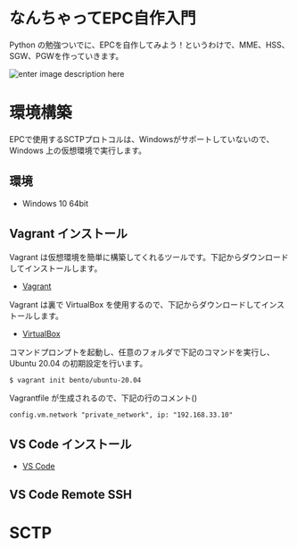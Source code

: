 # なんちゃってEPC自作入門
Python の勉強ついでに、EPCを自作してみよう！というわけで、MME、HSS、SGW、PGWを作っていきます。

![enter image description here](https://user-images.githubusercontent.com/1900544/84593371-e17ae600-ae86-11ea-872d-4aaf0fe4bfa1.png)


# 環境構築
EPCで使用するSCTPプロトコルは、Windowsがサポートしていないので、Windows 上の仮想環境で実行します。

## 環境

- Windows 10 64bit

## Vagrant インストール
Vagrant は仮想環境を簡単に構築してくれるツールです。下記からダウンロードしてインストールします。

- [Vagrant](https://www.vagrantup.com/)

Vagrant は裏で VirtualBox を使用するので、下記からダウンロードしてインストールします。

- [VirtualBox](https://www.virtualbox.org/)

コマンドプロンプトを起動し、任意のフォルダで下記のコマンドを実行し、Ubuntu 20.04 の初期設定を行います。
```
$ vagrant init bento/ubuntu-20.04
```
Vagrantfile が生成されるので、下記の行のコメント()

```
config.vm.network "private_network", ip: "192.168.33.10"
```

## VS Code インストール

- [VS Code](https://azure.microsoft.com/ja-jp/products/visual-studio-code/)

## VS Code Remote SSH 

# SCTP
<!--stackedit_data:
eyJoaXN0b3J5IjpbLTEyMzExMTIzMTEsNDk0NTcxMjIxLC0xMD
g3NjA2ODU3LC0xMDc0ODAxOTk4LC05MTM5ODMyNjEsLTUwMjMz
MDQ3NywtODMzOTEzNDcsLTEyMTQ2MTcwOTksLTUyMTcyNzY4NS
w4OTM4Mzc1NzEsMTQ2OTczNjMwNywxMTc2NTU0OTUsMTY5NDI3
NDExMF19
-->